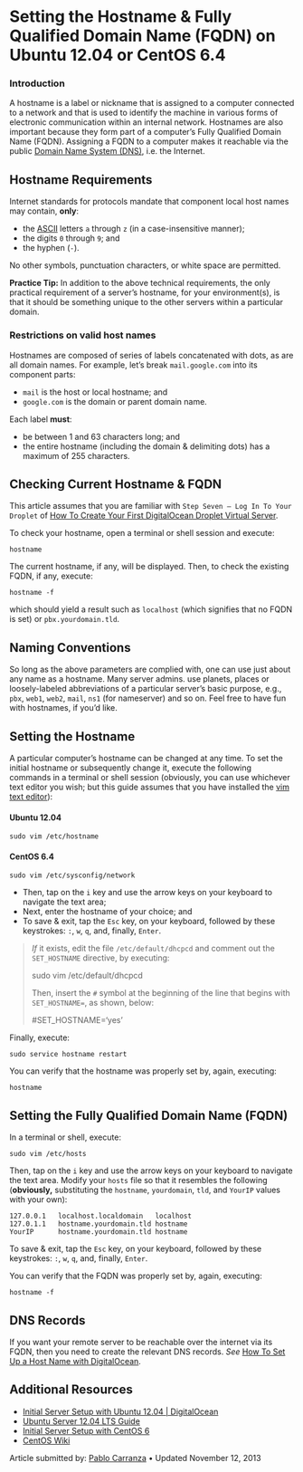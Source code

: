 # Setting the Hostname & Fully Qualified Domain Name (FQDN) on Ubuntu 12.04 or CentOS 6.4

### Introduction

A hostname is a label or nickname that is assigned to a computer connected to a network and that is used to identify the machine in various forms of electronic communication within an internal network. Hostnames are also important because they form part of a computer’s Fully Qualified Domain Name (FQDN). Assigning a FQDN to a computer makes it reachable via the public [Domain Name System (DNS)](http://en.wikipedia.org/wiki/Domain_Name_System), i.e. the Internet.

## Hostname Requirements

Internet standards for protocols mandate that component local host names may contain, **only**:

- the [ASCII](http://en.wikipedia.org/wiki/ASCII) letters `a` through `z` (in a case-insensitive manner);
- the digits `0` through `9`; and
- the hyphen (`-`).

No other symbols, punctuation characters, or white space are permitted.

**Practice Tip:** In addition to the above technical requirements, the only practical requirement of a server’s hostname, for your environment(s), is that it should be something unique to the other servers within a particular domain.

### Restrictions on valid host names

Hostnames are composed of series of labels concatenated with dots, as are all domain names. For example, let’s break `mail.google.com` into its component parts:

- `mail` is the host or local hostname; and
- `google.com` is the domain or parent domain name.

Each label **must**:

- be between 1 and 63 characters long; and
- the entire hostname (including the domain & delimiting dots) has a maximum of 255 characters.

## Checking Current Hostname & FQDN

This article assumes that you are familiar with `Step Seven — Log In To Your Droplet` of [How To Create Your First DigitalOcean Droplet Virtual Server](https://www.digitalocean.com/community/articles/how-to-create-your-first-digitalocean-droplet-virtual-server).

To check your hostname, open a terminal or shell session and execute:

    hostname

The current hostname, if any, will be displayed. Then, to check the existing FQDN, if any, execute:

    hostname -f

which should yield a result such as `localhost` (which signifies that no FQDN is set) or `pbx.yourdomain.tld`.

## Naming Conventions

So long as the above parameters are complied with, one can use just about any name as a hostname. Many server admins. use planets, places or loosely-labeled abbreviations of a particular server’s basic purpose, e.g., `pbx`, `web1`, `web2`, `mail`, `ns1` (for nameserver) and so on. Feel free to have fun with hostnames, if you’d like.

## Setting the Hostname

A particular computer’s hostname can be changed at any time. To set the initial hostname or subsequently change it, execute the following commands in a terminal or shell session (obviously, you can use whichever text editor you wish; but this guide assumes that you have installed the [vim text editor](https://www.digitalocean.com/community/articles/installing-and-using-the-vim-text-editor-on-a-cloud-server)):

#### Ubuntu 12.04

    sudo vim /etc/hostname

#### CentOS 6.4

    sudo vim /etc/sysconfig/network

- Then, tap on the `i` key and use the arrow keys on your keyboard to navigate the text area;
- Next, enter the hostname of your choice; and
- To save & exit, tap the `Esc` key, on your keyboard, followed by these keystrokes: `:`, `w`, `q`, and, finally, `Enter`.

> _If_ it exists, edit the file `/etc/default/dhcpcd` and comment out the `SET_HOSTNAME` directive, by executing:
>
> sudo vim /etc/default/dhcpcd
>
> Then, insert the `#` symbol at the beginning of the line that begins with `SET_HOSTNAME=`, as shown, below:
>
> \#SET_HOSTNAME=‘yes’

Finally, execute:

    sudo service hostname restart

You can verify that the hostname was properly set by, again, executing:

    hostname

## Setting the Fully Qualified Domain Name (FQDN)

In a terminal or shell, execute:

    sudo vim /etc/hosts

Then, tap on the `i` key and use the arrow keys on your keyboard to navigate the text area. Modify your `hosts` file so that it resembles the following (**obviously,** substituting the `hostname`, `yourdomain`, `tld`, and `YourIP` values with your own):

    127.0.0.1   localhost.localdomain   localhost
    127.0.1.1   hostname.yourdomain.tld hostname
    YourIP      hostname.yourdomain.tld hostname

To save & exit, tap the `Esc` key, on your keyboard, followed by these keystrokes: `:`, `w`, `q`, and, finally, `Enter`.

You can verify that the FQDN was properly set by, again, executing:

    hostname -f

## DNS Records

If you want your remote server to be reachable over the internet via its FQDN, then you need to create the relevant DNS records. _See_ [How To Set Up a Host Name with DigitalOcean](https://www.digitalocean.com/community/articles/how-to-set-up-a-host-name-with-digitalocean).

## Additional Resources

- [Initial Server Setup with Ubuntu 12.04 | DigitalOcean](https://www.digitalocean.com/community/articles/initial-server-setup-with-ubuntu-12-04)
- [Ubuntu Server 12.04 LTS Guide](https://help.ubuntu.com/12.04/serverguide/index.html)
- [Initial Server Setup with CentOS 6](https://www.digitalocean.com/community/articles/initial-server-setup-with-centos-6)
- [CentOS Wiki](http://wiki.centos.org/)

Article submitted by: [Pablo Carranza](https://plus.google.com/107285164064863645881?rel=author) • Updated November 12, 2013
